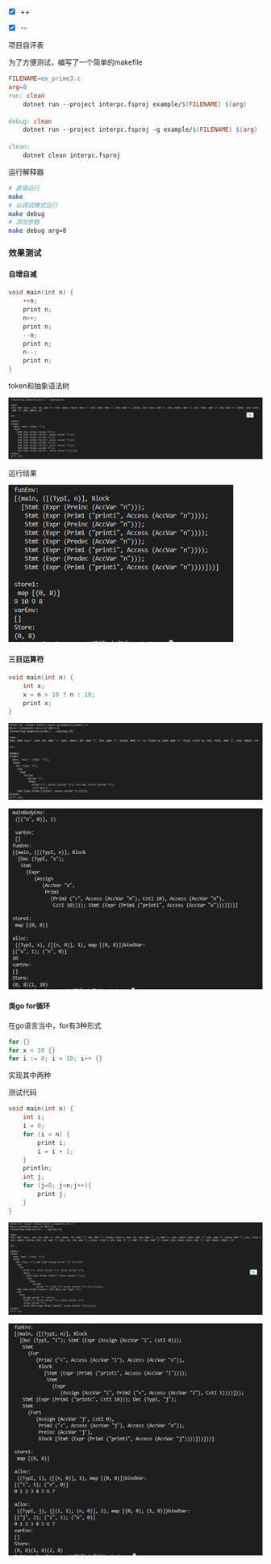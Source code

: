 - [x] ++
- [x] --



项目自评表

为了方便测试，编写了一个简单的makefile

```makefile
FILENAME=ex_prime3.c
arg=8
run: clean
	dotnet run --project interpc.fsproj example/$(FILENAME) $(arg)

debug: clean
	dotnet run --project interpc.fsproj -g example/$(FILENAME) $(arg)

clean:
	dotnet clean interpc.fsproj
```

运行解释器

```bash
# 直接运行
make
# 以调试模式运行
make debug
# 添加参数
make debug arg=8
```



### 效果测试

#### 自增自减

```c
void main(int n) {
    ++n;
    print n;
    n++;
    print n;
    --n;
    print n;
    n--;
    print n;
}
```

token和抽象语法树

![image-20220605103316022](assets/image-20220605103316022.png)

运行结果

![image-20220605103327059](assets/image-20220605103327059.png)

#### 三目运算符

```c
void main(int n) {
    int x;
    x = n > 10 ? n : 10;
    print x;
}
```

![image-20220605110745760](assets/image-20220605110745760.png)

![image-20220605110803061](assets/image-20220605110803061.png)

#### 类go for循环

在go语言当中，for有3种形式

```go
for {}
for x < 10 {}
for i := 0; i < 10; i++ {}
```

实现其中两种

测试代码

```c
void main(int n) {
    int i;
    i = 0;
    for (i < n) {
        print i;
        i = i + 1;
    }
    println;
    int j;
    for (j=0; j<n;j++){
        print j;
    }
}
```

![image-20220605130549548](assets/image-20220605130549548.png)

![image-20220605130622210](assets/image-20220605130622210.png)

